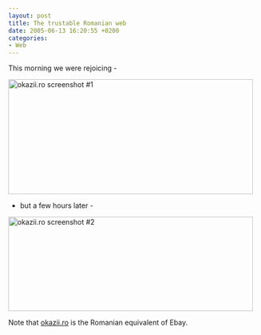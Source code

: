 ```yaml
---
layout: post
title: The trustable Romanian web
date: 2005-06-13 16:20:55 +0200
categories:
- Web
---
```

This morning we were rejoicing -

<img src="http://www.rusiczki.net/blog/blogpics/okazii_part_one_resize.gif" width="490" height="230" class="image" alt="okazii.ro screenshot #1" />

- but a few hours later -

<img src="http://www.rusiczki.net/blog/blogpics/okazii_part_two_resize.gif" width="490" height="189" class="image" alt="okazii.ro screenshot #2" />

Note that <a href="http://www.okazii.ro">okazii.ro</a> is the Romanian equivalent of Ebay.

